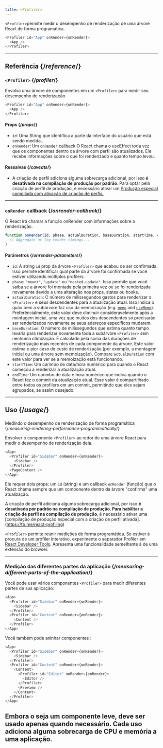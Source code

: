 ```yaml
---
title: <Profiler>
---
```


<Intro>

`<Profiler>`permite medir o desempenho de renderização de uma árvore React de forma programática.

```js
<Profiler id="App" onRender={onRender}>
  <App />
</Profiler>
```

</Intro>

<InlineToc />

---

## Referência {/*reference*/}

### `<Profiler>` {/*profiler*/}

Envolva uma árvore de componentes em um `<Profiler>` para medir seu desempenho de renderização.
```js
<Profiler id="App" onRender={onRender}>
  <App />
</Profiler>
```

#### Props {/*props*/}

* `id`: Uma String que identifica a parte da interface do usuário que está sendo medida..
* `onRender`: Um [`onRender` callback](#onrender-callback) O React chama o useEffect toda vez que os componentes dentro da árvore com perfil são atualizados. Ele recebe informações sobre o que foi renderizado e quanto tempo levou.
#### Ressalvas {/*caveats*/}

* A criação de perfil adiciona alguma sobrecarga adicional, por isso **é desativada na compilação de produção por padrão**. Para optar pela criação de perfil de produção, é necessário ativar um [Produção especial compilada com ativação de criação de perfis.](https://fb.me/react-profiling)

---

### `onRender` callback {/*onrender-callback*/}

O React irá chamar a função onRender com informações sobre a renderização.

```js
function onRender(id, phase, actualDuration, baseDuration, startTime, commitTime) {
  // Aggregate or log render timings...
}
```

#### Parâmetros {/*onrender-parameters*/}

* `id`: A string `id` prop da árvore `<Profiler>` que acabou de ser confirmada. Isso permite identificar qual parte da árvore foi confirmada se você estiver utilizando múltiplos profilers.
* `phase`: `"mount"`, `"update"` ou `"nested-update"`. Isso permite que você saiba se a árvore foi montada pela primeira vez ou se foi renderizada novamente devido a uma alteração nos props, states ou hooks.
* `actualDuration`: O número de milissegundos gastos para renderizar o `<Profiler>` e seus descendentes para a atualização atual. Isso indica o quão bem a subárvore faz uso da memoização (e.g. [`memo`](/reference/react/memo) and [`useMemo`](/reference/react/useMemo)). Preferêncialmente, este valor deve diminuir consideravelmente após a montagem inicial, uma vez que muitos dos descendentes só precisarão ser renderizados novamente se seus adereços específicos mudarem.
* `baseDuration`: O número de milissegundos que estima quanto tempo levaria para renderizar novamente toda a subárvore `<Profiler>` sem nenhuma otimização. É calculado pela soma das durações de renderização mais recentes de cada componente da árvore. Este valor estima o pior caso de custo de renderização (por exemplo, a montagem inicial ou uma árvore sem memoização). Compare `actualDuration` com este valor para ver se a memoização está funcionando.
* `startTime`: Um carimbo de data/hora numérico para quando o React começou a renderizar a atualização atual.
* `endTime`: Um carimbo de data e hora numérico que indica quando o React fez o commit da atualização atual. Esse valor é compartilhado entre todos os profilers em um commit, permitindo que eles sejam agrupados, se assim desejado.

---

## Uso {/*usage*/}

### 
Medindo o desempenho de renderização de forma programática {/*measuring-rendering-performance-programmatically*/}

Envolver o componente `<Profiler>` ao redor de uma árvore React para medir o desempenho de renderização dela.

```js {2,4}
<App>
  <Profiler id="Sidebar" onRender={onRender}>
    <Sidebar />
  </Profiler>
  <PageContent />
</App>
```

Ele requer dois props: um `id` (string) e um callback `onRender` (função) que o React chama sempre que um componente dentro da árvore "confirma" uma atualização.

<Pitfall>

A criação de perfil adiciona alguma sobrecarga adicional, por isso **é desativada por padrão na compilação de produção. Para habilitar a criação de perfil na compilação de produção**, é necessário ativar uma [compilação de produção especial com a criação de perfil ativada].(https://fb.me/react-profiling)

</Pitfall>

<Note>

`<Profiler>` permite reunir medições de forma programática. Se estiver à procura de um profiler interativo, experimente o separador Profiler em [React Developer Tools](/learn/react-developer-tools). Apresenta uma funcionalidade semelhante à de uma extensão do browser.
</Note>

---

### Medição das diferentes partes da aplicação {/*measuring-different-parts-of-the-application*/}

Você pode usar vários componentes `<Profiler>` para medir diferentes partes de sua aplicação:


```js {5,7}
<App>
  <Profiler id="Sidebar" onRender={onRender}>
    <Sidebar />
  </Profiler>
  <Profiler id="Content" onRender={onRender}>
    <Content />
  </Profiler>
</App>
```

Você também pode aninhar componentes <Profiler>:

```js {5,7,9,12}
<App>
  <Profiler id="Sidebar" onRender={onRender}>
    <Sidebar />
  </Profiler>
  <Profiler id="Content" onRender={onRender}>
    <Content>
      <Profiler id="Editor" onRender={onRender}>
        <Editor />
      </Profiler>
      <Preview />
    </Content>
  </Profiler>
</App>
```

Embora o <Profiler> seja um componente leve, deve ser usado apenas quando necessário. Cada uso adiciona alguma sobrecarga de CPU e memória a uma aplicação.
---

